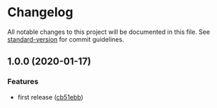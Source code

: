 # Changelog

All notable changes to this project will be documented in this file. See [standard-version](https://github.com/conventional-changelog/standard-version) for commit guidelines.

## 1.0.0 (2020-01-17)


### Features

* first release ([cb51ebb](https://github.com/camillinif/node-ts-starter/commit/cb51ebbe0a012518670d694a4085edd6c9092e74))

